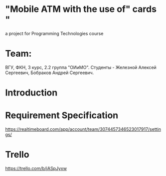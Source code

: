 # "Mobile ATM with the use of" cards "
a project for Programming Technologies course

# Team:
ВГУ, ФКН, 3 курс, 2.2 группа "ОИиМО".
Студенты - Железной Алексей Сергеевич, Бобраков Андрей Сергеевич.

# Introduction

# Requirement Specification
 https://realtimeboard.com/app/account/team/3074457346523017917/settings/

# Trello
 https://trello.com/b/jASpJyxw
